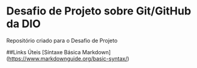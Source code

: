 # Desafio de Projeto sobre Git/GitHub da DIO
Repositório criado para o Desafio de Projeto

##Links Úteis
[Síntaxe Básica Markdown]
(https://www.markdownguide.org/basic-syntax/)
